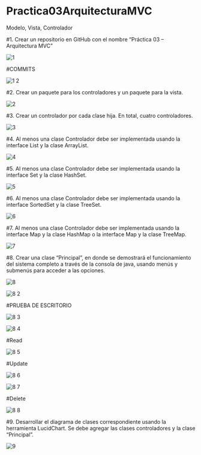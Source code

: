 # Practica03ArquitecturaMVC

Modelo, Vista, Controlador

#1.	Crear un repositorio en GitHub con el nombre “Práctica 03 – Arquitectura MVC”

![1](https://user-images.githubusercontent.com/49045265/56741712-ffdcca00-6738-11e9-8838-015ff64bd83d.png)

#COMMITS

![1 2](https://user-images.githubusercontent.com/49045265/56741899-58ac6280-6739-11e9-86b1-f874400feb59.png)

#2.	Crear un paquete para los controladores y un paquete para la vista.

![2](https://user-images.githubusercontent.com/49045265/56741959-78dc2180-6739-11e9-9c2f-bb8369dd8b0e.png)

#3.	Crear un controlador por cada clase hija. En total, cuatro controladores.

![3](https://user-images.githubusercontent.com/49045265/56741997-90b3a580-6739-11e9-923b-ef056e076eaa.png)

#4.	Al menos una clase Controlador debe ser implementada usando la interface List y la clase ArrayList.

![4](https://user-images.githubusercontent.com/49045265/56742046-a4f7a280-6739-11e9-847e-dbf532ec5568.png)

#5.	Al menos una clase Controlador debe ser implementada usando la interface Set y la clase HashSet.

![5](https://user-images.githubusercontent.com/49045265/56742095-bd67bd00-6739-11e9-9430-ae02702223f2.png)

#6.	Al menos una clase Controlador debe ser implementada usando la interface SortedSet y la clase TreeSet.

![6](https://user-images.githubusercontent.com/49045265/56742132-c9ec1580-6739-11e9-9eca-6e9bd70c0a42.png)

#7.	Al menos una clase Controlador debe ser implementada usando la interface Map y la clase HashMap o la interface Map y la clase TreeMap.

![7](https://user-images.githubusercontent.com/49045265/56742179-db352200-6739-11e9-8e47-f9a1173a4dfc.png)

#8.	Crear una clase “Principal”, en donde se demostrará el funcionamiento del sistema completo a través de la consola de java, usando menús y submenús para acceder a las opciones. 

![8](https://user-images.githubusercontent.com/49045265/56742733-e8064580-673a-11e9-98fb-820111f853d0.png)

![8 2](https://user-images.githubusercontent.com/49045265/56742803-0b30f500-673b-11e9-9df2-4d6a4116b779.png)

#PRUEBA DE ESCRITORIO

![8 3](https://user-images.githubusercontent.com/49045265/56742918-416e7480-673b-11e9-8564-92ff6275490c.png)

![8 4](https://user-images.githubusercontent.com/49045265/56743037-74186d00-673b-11e9-9023-f77404916e4b.png)

#Read

![8 5](https://user-images.githubusercontent.com/49045265/56743153-a88c2900-673b-11e9-8a9a-75d1c8305efe.png)

#Update

![8 6](https://user-images.githubusercontent.com/49045265/56743225-cf4a5f80-673b-11e9-9ffc-d4fcb0f30848.png)

![8 7](https://user-images.githubusercontent.com/49045265/56743247-db362180-673b-11e9-9f34-30160c87dab0.png)

#Delete

![8 8](https://user-images.githubusercontent.com/49045265/56743349-03be1b80-673c-11e9-9ab4-81cecc98f8a0.png)

#9.	Desarrollar el diagrama de clases correspondiente usando la herramienta LucidChart. Se debe agregar las clases controladores y la clase “Principal”.

![9](https://user-images.githubusercontent.com/49045265/56743416-22241700-673c-11e9-8b95-d659159bc6df.png)






